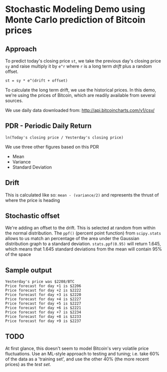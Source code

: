 # Stochastic Modeling Demo using Monte Carlo prediction of Bitcoin prices

## Approach
To predict today's closing price ```st```, we take the previous day's closing price ```sy``` and raise multiply it by ```e^r```
where ```r``` is a long term _drift_ plus a random offset.

```st = sy * e^(drift + offset)```

To calculate the long term drift, we use the historical prices. In this demo, we're using the prices of Bitcoin, which are readily available from several sources.

We use daily data downloaded from: http://api.bitcoincharts.com/v1/csv/

## PDR - Periodic Daily Return 
```ln(Today's closing price / Yesterday's closing price)```

We use three other figures based on this PDR
* Mean
* Variance
* Standard Deviation


## Drift
This is calculated like so:
```mean - (variance/2)``` and represents the thrust of where the price is heading

## Stochastic offset
We're adding an offset to the drift. This is selected at random from within the normal distribution.
The ```ppf()``` (percent point function) from ```scipy.stats``` allows to us match an percentage of the area under the Gaussian distribution graph
to a standard deviation.
```stats.ppf(0.95)``` will return 1.645, which means that 1.645 standard deviations from the mean will contain 95% of the space


## Sample output
```
Yesterday's price was $2208/BTC
Price forecast for day +1 is $2206
Price forecast for day +2 is $2222
Price forecast for day +3 is $2220
Price forecast for day +4 is $2227
Price forecast for day +5 is $2227
Price forecast for day +6 is $2221
Price forecast for day +7 is $2234
Price forecast for day +8 is $2233
Price forecast for day +9 is $2237
```


## TODO

At first glance, this doesn't seem to model Bitcoin's very volatile price fluctuations.
Use an ML-style approach to testing and tuning; i.e. take 60% of the data as a 'training set', and use the other 40% (the more recent prices) as the _test set_.